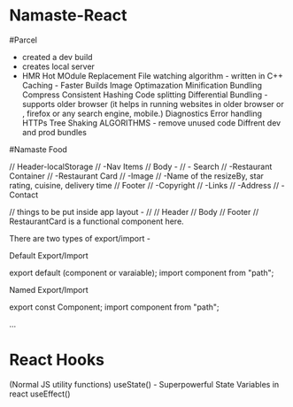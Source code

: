 # Namaste-React


#Parcel
- created a dev build
- creates local server
- HMR Hot MOdule Replacement
File watching algorithm - written in C++
Caching - Faster Builds
Image Optimazation
Minification 
Bundling
Compress
Consistent Hashing
Code splitting
Differential Bundling - supports older browser (it helps in running websites in older browser or , firefox or any search engine, mobile.)
Diagnostics
Error handling
HTTPs
Tree Shaking ALGORITHMS - remove unused code 
Diffrent dev and prod bundles



#Namaste Food

// Header-localStorage
//       -Nav Items
// Body -
//      - Search
//      -Restaurant Container
//      -Restaurant Card
// -Image
// -Name of the resizeBy, star rating, cuisine, delivery time
// Footer
//       -Copyright
//       -Links
//       -Address
//       -Contact

// things to be  put inside app layout -
//
//    Header
//         Body
//         Footer
// RestaurantCard is a functional component here.


There are two types of export/import -

Default Export/Import

export default (component or varaiable);
import component from "path";

Named Export/Import

export const Component;
import component from "path";

...
# React Hooks
(Normal JS utility functions)
useState() - Superpowerful State Variables in react
useEffect()